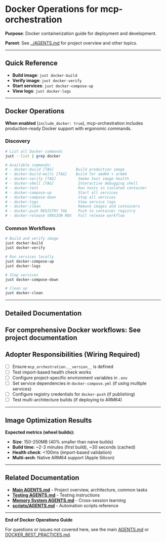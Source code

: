 # Docker Operations for mcp-orchestration

**Purpose**: Docker containerization guide for deployment and development.

**Parent**: See [../AGENTS.md](../AGENTS.md) for project overview and other topics.

---

## Quick Reference

- **Build image**: `just docker-build`
- **Verify image**: `just docker-verify`
- **Start services**: `just docker-compose-up`
- **View logs**: `just docker-logs`

---

## Docker Operations

**When enabled** (`include_docker: true`), mcp-orchestration includes production-ready Docker support with ergonomic commands.

### Discovery

```bash
# List all Docker commands
just --list | grep docker

# Available commands:
# - docker-build [TAG]          Build production image
# - docker-build-multi [TAG]    Build for amd64 + arm64
# - docker-verify [TAG]          Smoke test image health
# - docker-shell [TAG]           Interactive debugging shell
# - docker-test                  Run tests in isolated container
# - docker-compose-up            Start all services
# - docker-compose-down          Stop all services
# - docker-logs                  View service logs
# - docker-clean                 Remove images and containers
# - docker-push REGISTRY TAG     Push to container registry
# - docker-release VERSION REG   Full release workflow
```

### Common Workflows

```bash
# Build and verify image
just docker-build
just docker-verify

# Run services locally
just docker-compose-up
just docker-logs

# Stop services
just docker-compose-down

# Clean up
just docker-clean
```

---

## Detailed Documentation

**For comprehensive Docker workflows:** See project documentation
---

## Adopter Responsibilities (Wiring Required)

- [ ] Ensure `mcp_orchestration.__version__` is defined
- [ ] Test import-based health check works
- [ ] Configure project-specific environment variables in `.env`
- [ ] Set service dependencies in `docker-compose.yml` (if using multiple services)
- [ ] Configure registry credentials for `docker-push` (if publishing)
- [ ] Test multi-architecture builds (if deploying to ARM64)
---

## Image Optimization Results

**Expected metrics (wheel builds):**
- **Size**: 150-250MB (40% smaller than naive builds)
- **Build time**: ~2-3 minutes (first build), ~30 seconds (cached)
- **Health check**: <100ms (import-based validation)
- **Multi-arch**: Native ARM64 support (Apple Silicon)

---

## Related Documentation

- **[Main AGENTS.md](../AGENTS.md)** - Project overview, architecture, common tasks
- **[Testing AGENTS.md](../tests/AGENTS.md)** - Testing instructions
- **[Memory System AGENTS.md](../.chora/memory/AGENTS.md)** - Cross-session learning
- **[scripts/AGENTS.md](../scripts/AGENTS.md)** - Automation scripts reference

---

**End of Docker Operations Guide**

For questions or issues not covered here, see the main [AGENTS.md](../AGENTS.md) or [DOCKER_BEST_PRACTICES.md](../DOCKER_BEST_PRACTICES.md).
